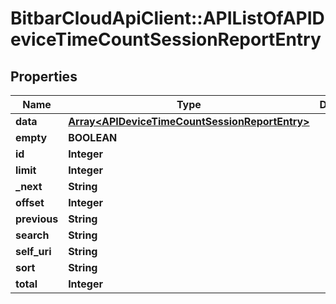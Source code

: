 # BitbarCloudApiClient::APIListOfAPIDeviceTimeCountSessionReportEntry

## Properties
Name | Type | Description | Notes
------------ | ------------- | ------------- | -------------
**data** | [**Array&lt;APIDeviceTimeCountSessionReportEntry&gt;**](APIDeviceTimeCountSessionReportEntry.md) |  | [optional] 
**empty** | **BOOLEAN** |  | [optional] 
**id** | **Integer** |  | [optional] 
**limit** | **Integer** |  | [optional] 
**_next** | **String** |  | [optional] 
**offset** | **Integer** |  | [optional] 
**previous** | **String** |  | [optional] 
**search** | **String** |  | [optional] 
**self_uri** | **String** |  | [optional] 
**sort** | **String** |  | [optional] 
**total** | **Integer** |  | [optional] 


